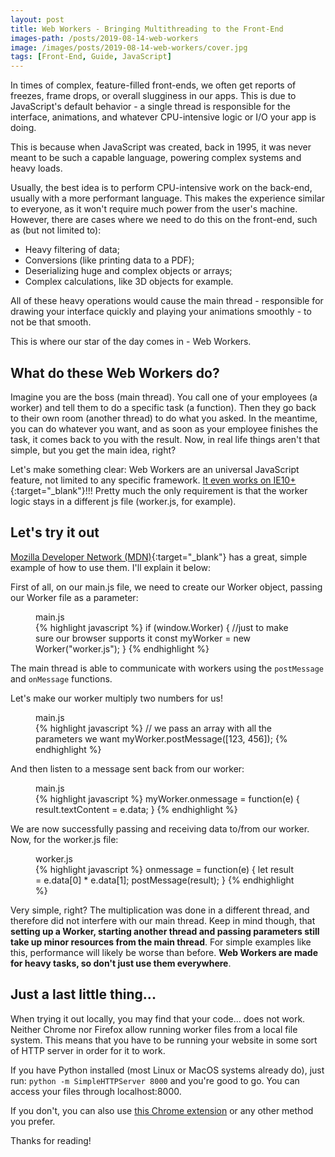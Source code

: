 ```yaml
---
layout: post
title: Web Workers - Bringing Multithreading to the Front-End
images-path: /posts/2019-08-14-web-workers
image: /images/posts/2019-08-14-web-workers/cover.jpg
tags: [Front-End, Guide, JavaScript]
---
```


In times of complex, feature-filled front-ends, we often get reports of freezes, frame drops, or overall slugginess in our apps. This is due to JavaScript's default behavior - a single thread is responsible for the interface, animations, and whatever CPU-intensive logic or I/O your app is doing.

This is because when JavaScript was created, back in 1995, it was never meant to be such a capable language, powering complex systems and heavy loads.

Usually, the best idea is to perform CPU-intensive work on the back-end, usually with a more performant language. This makes the experience similar to everyone, as it won't require much power from the user's machine. However, there are cases where we need to do this on the front-end, such as (but not limited to):

* Heavy filtering of data;
* Conversions (like printing data to a PDF);
* Deserializing huge and complex objects or arrays;
* Complex calculations, like 3D objects for example.

All of these heavy operations would cause the main thread - responsible for drawing your interface quickly and playing your animations smoothly - to not be that smooth.

This is where our star of the day comes in - Web Workers.

## What do these Web Workers do?

Imagine you are the boss (main thread). You call one of your employees (a worker) and tell them to do a specific task (a function). Then they go back to their own room (another thread) to do what you asked. In the meantime, you can do whatever you want, and as soon as your employee finishes the task, it comes back to you with the result. Now, in real life things aren't that simple, but you get the main idea, right? 

Let's make something clear: Web Workers are an universal JavaScript feature, not limited to any specific framework. [It even works on IE10+](https://caniuse.com/#search=Worker){:target="_blank"}!!! Pretty much the only requirement is that the worker logic stays in a different js file (worker.js, for example).

## Let's try it out

[Mozilla Developer Network (MDN)](https://github.com/mdn/simple-web-worker){:target="_blank"} has a great, simple example of how to use them. I'll explain it below:

First of all, on our main.js file, we need to create our Worker object, passing our Worker file as a parameter:

<figure>
<figcaption class="file-name">main.js</figcaption>
{% highlight javascript %}
if (window.Worker) { //just to make sure our browser supports it
	const myWorker = new Worker("worker.js");
}
{% endhighlight %}
</figure>

The main thread is able to communicate with workers using the `postMessage` and `onMessage` functions.

Let's make our worker multiply two numbers for us!

<figure>
<figcaption class="file-name">main.js</figcaption>
{% highlight javascript %}
// we pass an array with all the parameters we want
myWorker.postMessage([123, 456]);
{% endhighlight %}
</figure>

And then listen to a message sent back from our worker:

<figure>
<figcaption class="file-name">main.js</figcaption>
{% highlight javascript %}
myWorker.onmessage = function(e) {
    result.textContent = e.data;
}
{% endhighlight %}
</figure>

We are now successfully passing and receiving data to/from our worker. Now, for the worker.js file:

<figure>
<figcaption class="file-name">worker.js</figcaption>
{% highlight javascript %}
onmessage = function(e) {
  let result = e.data[0] * e.data[1];
  postMessage(result);
}
{% endhighlight %}
</figure>

Very simple, right? The multiplication was done in a different thread, and therefore did not interfere with our main thread. Keep in mind though, that **setting up a Worker, starting another thread and passing parameters still take up minor resources from the main thread**. For simple examples like this, performance will likely be worse than before. **Web Workers are made for heavy tasks, so don't just use them everywhere**.

## Just a last little thing...

When trying it out locally, you may find that your code... does not work. Neither Chrome nor Firefox allow running worker files from a local file system. This means that you have to be running your website in some sort of HTTP server in order for it to work.

If you have Python installed (most Linux or MacOS systems already do), just run: `python -m SimpleHTTPServer 8000` and you're good to go. You can access your files through localhost:8000.

If you don't, you can also use [this Chrome extension](https://chrome.google.com/webstore/detail/web-server-for-chrome/ofhbbkphhbklhfoeikjpcbhemlocgigb) or any other method you prefer.

Thanks for reading!